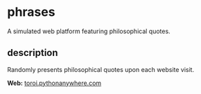 # phrases
A simulated web platform featuring philosophical quotes.

## description
Randomly presents philosophical quotes upon each website visit.

**Web:** [toroi.pythonanywhere.com](https://toroi.pythonanywhere.com)
